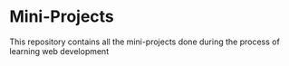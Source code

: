 # Mini-Projects
This repository contains all the mini-projects done during the process of learning web development 
